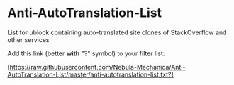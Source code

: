 # Anti-AutoTranslation-List
List for ublock containing auto-translated site clones of StackOverflow and other services

Add this link (better **with** "?" symbol) to your filter list:

[https://raw.githubusercontent.com/Nebula-Mechanica/Anti-AutoTranslation-List/master/anti-autotranslation-list.txt?]